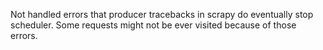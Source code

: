Not handled errors that producer tracebacks in scrapy do eventually stop scheduler. Some requests might not be ever visited because of those errors.